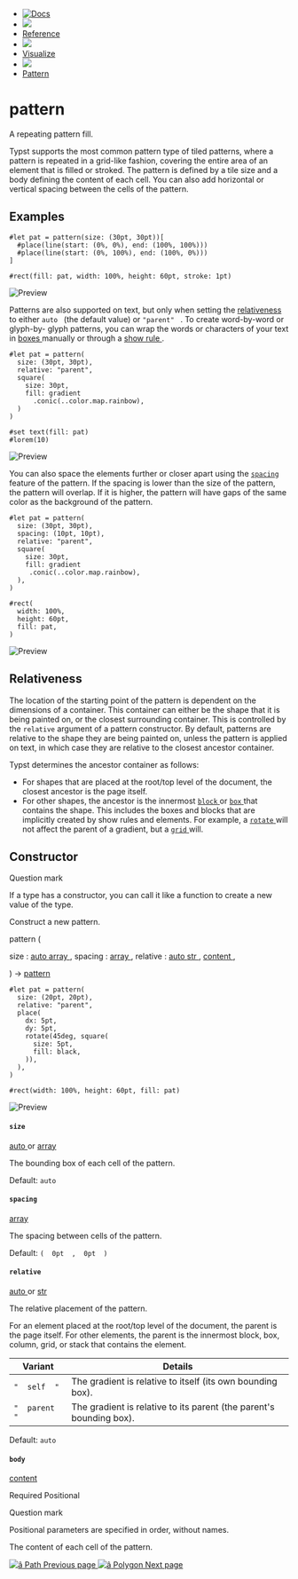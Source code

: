   * [ ![Docs](/assets/icons/16-docs-dark.svg) ](/docs)
  * ![](/assets/icons/16-arrow-right.svg)
  * [ Reference ](/docs/reference/)
  * ![](/assets/icons/16-arrow-right.svg)
  * [ Visualize ](/docs/reference/visualize/)
  * ![](/assets/icons/16-arrow-right.svg)
  * [ Pattern ](/docs/reference/visualize/pattern/)

#  pattern

A repeating pattern fill.

Typst supports the most common pattern type of tiled patterns, where a pattern
is repeated in a grid-like fashion, covering the entire area of an element
that is filled or stroked. The pattern is defined by a tile size and a body
defining the content of each cell. You can also add horizontal or vertical
spacing between the cells of the pattern.

##  Examples

    
    
    #let pat = pattern(size: (30pt, 30pt))[
      #place(line(start: (0%, 0%), end: (100%, 100%)))
      #place(line(start: (0%, 100%), end: (100%, 0%)))
    ]
    
    #rect(fill: pat, width: 100%, height: 60pt, stroke: 1pt)
    

![Preview](/assets/docs/coeD6IerbqenB1CPjs7dfAAAAAAAAAAA.png)

Patterns are also supported on text, but only when setting the [ relativeness
](/docs/reference/visualize/pattern/#parameters-relative) to either ` auto  `
(the default value) or ` "parent"  ` . To create word-by-word or glyph-by-
glyph patterns, you can wrap the words or characters of your text in [ boxes
](/docs/reference/layout/box/) manually or through a [ show rule
](/docs/reference/styling/#show-rules) .

    
    
    #let pat = pattern(
      size: (30pt, 30pt),
      relative: "parent",
      square(
        size: 30pt,
        fill: gradient
          .conic(..color.map.rainbow),
      )
    )
    
    #set text(fill: pat)
    #lorem(10)
    

![Preview](/assets/docs/Vk9hYVErruhpSxeZVudFjQAAAAAAAAAA.png)

You can also space the elements further or closer apart using the [ ` spacing
` ](/docs/reference/visualize/pattern/#parameters-spacing) feature of the
pattern. If the spacing is lower than the size of the pattern, the pattern
will overlap. If it is higher, the pattern will have gaps of the same color as
the background of the pattern.

    
    
    #let pat = pattern(
      size: (30pt, 30pt),
      spacing: (10pt, 10pt),
      relative: "parent",
      square(
        size: 30pt,
        fill: gradient
         .conic(..color.map.rainbow),
      ),
    )
    
    #rect(
      width: 100%,
      height: 60pt,
      fill: pat,
    )
    

![Preview](/assets/docs/yPTj9FTOvqrbv-4eK83U7gAAAAAAAAAA.png)

##  Relativeness

The location of the starting point of the pattern is dependent on the
dimensions of a container. This container can either be the shape that it is
being painted on, or the closest surrounding container. This is controlled by
the ` relative ` argument of a pattern constructor. By default, patterns are
relative to the shape they are being painted on, unless the pattern is applied
on text, in which case they are relative to the closest ancestor container.

Typst determines the ancestor container as follows:

  * For shapes that are placed at the root/top level of the document, the closest ancestor is the page itself. 
  * For other shapes, the ancestor is the innermost [ ` block ` ](/docs/reference/layout/block/ "`block`") or [ ` box ` ](/docs/reference/layout/box/ "`box`") that contains the shape. This includes the boxes and blocks that are implicitly created by show rules and elements. For example, a [ ` rotate ` ](/docs/reference/layout/rotate/ "`rotate`") will not affect the parent of a gradient, but a [ ` grid ` ](/docs/reference/layout/grid/ "`grid`") will. 

##  Constructor

Question mark

If a type has a constructor, you can call it like a function to create a new
value of the type.

Construct a new pattern.

pattern  (

size  :  [ auto ](/docs/reference/foundations/auto/) [ array
](/docs/reference/foundations/array/) ,  spacing  :  [ array
](/docs/reference/foundations/array/) ,  relative  :  [ auto
](/docs/reference/foundations/auto/) [ str ](/docs/reference/foundations/str/)
,  [ content ](/docs/reference/foundations/content/) ,

)  -> [ pattern ](/docs/reference/visualize/pattern/)

    
    
    #let pat = pattern(
      size: (20pt, 20pt),
      relative: "parent",
      place(
        dx: 5pt,
        dy: 5pt,
        rotate(45deg, square(
          size: 5pt,
          fill: black,
        )),
      ),
    )
    
    #rect(width: 100%, height: 60pt, fill: pat)
    

![Preview](/assets/docs/s7EOLk1zJeZ_4afTw83qRwAAAAAAAAAA.png)

####  ` size `

[ auto ](/docs/reference/foundations/auto/) or  [ array
](/docs/reference/foundations/array/)

The bounding box of each cell of the pattern.

Default: ` auto  `

####  ` spacing `

[ array ](/docs/reference/foundations/array/)

The spacing between cells of the pattern.

Default: ` (  0pt  ,  0pt  )  `

####  ` relative `

[ auto ](/docs/reference/foundations/auto/) or  [ str
](/docs/reference/foundations/str/)

The  relative placement  of the pattern.

For an element placed at the root/top level of the document, the parent is the
page itself. For other elements, the parent is the innermost block, box,
column, grid, or stack that contains the element.

Variant  |  Details   
---|---  
` "  self  " ` |  The gradient is relative to itself (its own bounding box).   
` "  parent  " ` |  The gradient is relative to its parent (the parent's bounding box).   
  
Default: ` auto  `

####  ` body `

[ content ](/docs/reference/foundations/content/)

Required  Positional

Question mark

Positional parameters are specified in order, without names.

The content of each cell of the pattern.

[ ![â](/assets/icons/16-arrow-right.svg) Path  Previous page
](/docs/reference/visualize/path/) [ ![â](/assets/icons/16-arrow-right.svg)
Polygon  Next page  ](/docs/reference/visualize/polygon/)

